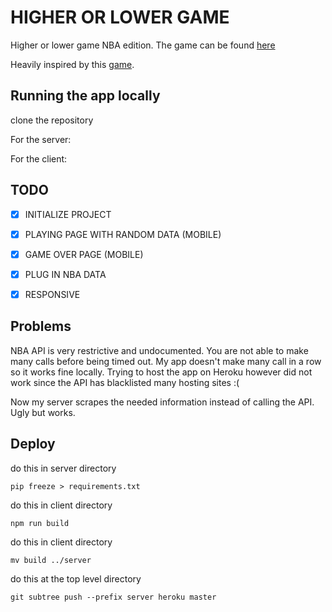 # HIGHER OR LOWER GAME

Higher or lower game NBA edition.
The game can be found [here](https://higher-lower-nba.herokuapp.com/) 


Heavily inspired by this [game](http://www.higherlowergame.com/).

## Running the app locally

clone the repository

For the server:


For the client:


## TODO

* [x] INITIALIZE PROJECT
* [x] PLAYING PAGE WITH RANDOM DATA (MOBILE)
* [x] GAME OVER PAGE (MOBILE)
* [x] PLUG IN NBA DATA
* [x] RESPONSIVE


## Problems

NBA API is very restrictive and undocumented. You are not able to make many 
calls before being timed out. My app doesn't make many call in a row so it 
works fine locally. Trying to host the app on Heroku however did not work 
since the API has blacklisted many hosting sites :(

Now my server scrapes the needed information instead of calling the API. Ugly 
but works. 

## Deploy

do this in server directory
```
pip freeze > requirements.txt
```

do this in client directory
```
npm run build
```

do this in client directory
```
mv build ../server
```

do this at the top level directory
```
git subtree push --prefix server heroku master
```

